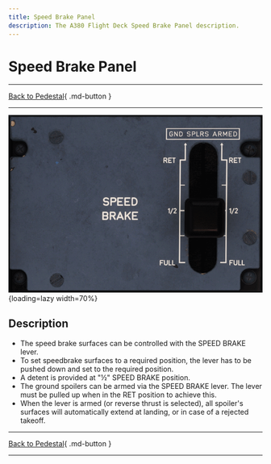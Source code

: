 ```yaml
---
title: Speed Brake Panel
description: The A380 Flight Deck Speed Brake Panel description.
---
```


# Speed Brake Panel

---

[Back to Pedestal](../overviews/pedestal.md){ .md-button }

---

![img_5.png](../../../assets/a380x-briefing/flight-deck/pedestal/speed-brake.png){loading=lazy width=70%}

## Description

- The speed brake surfaces can be controlled with the SPEED BRAKE lever.
- To set speedbrake surfaces to a required position, the lever has to be pushed down and set to the required position.
- A detent is provided at "½" SPEED BRAKE position.
- The ground spoilers can be armed via the SPEED BRAKE lever. The lever must be pulled up when in the RET position to 
  achieve this.
- When the lever is armed (or reverse thrust is selected), all spoiler's surfaces will automatically extend at landing, 
  or in case of a rejected takeoff.



---

[Back to Pedestal](../overviews/pedestal.md){ .md-button }

---



